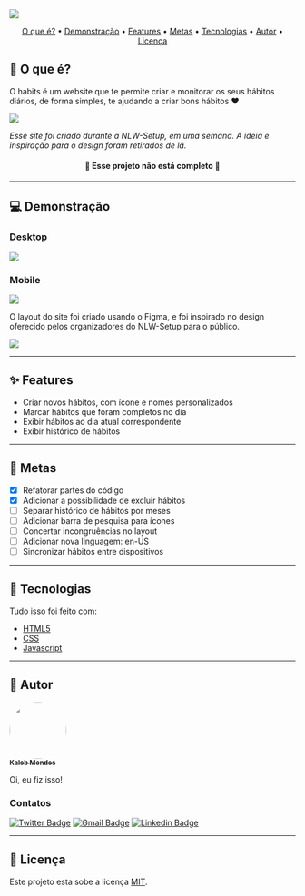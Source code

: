 <img src="https://i.imgur.com/LBMFNWk.png"/>

<p align="center">
 <a href="#whatis">O que é?</a> •
 <a href="#demo">Demonstração</a> •
 <a href="#features">Features</a> •
 <a href="#goals">Metas</a> •
 <a href="#tech">Tecnologias</a> • 
 <a href="#author">Autor</a> • 
 <a href="#licence">Licença</a>
</p>

<h2 id="whatis">🤔 O que é?</h2> 
<p>O habits é um website que te permite criar e monitorar os seus hábitos diários, de forma simples, te ajudando a criar bons hábitos ❤️</p>

<a target="_blank" href="https://cardtunic.github.io/habits/">
    <img src="https://i.imgur.com/kia1lfE.png"/>
</a>

_<p>Esse site foi criado durante a NLW-Setup, em uma semana. A ideia e inspiração para o design foram retirados de lá.</p>_

<h4 align="center"> 
	🚧 Esse projeto não está completo 🚧
</h4>

---

<h2 id="demo">💻 Demonstração</h2>

<h3>Desktop</h3>

<img src="https://i.imgur.com/6xKhlP1.gif"/>

<h3>Mobile</h3>

<img src="https://i.imgur.com/JR2c05j.gif"/>

<p>O layout do site foi criado usando o Figma, e foi inspirado no design oferecido pelos organizadores do NLW-Setup para o público.</p>

<a target="_blank" href="https://www.figma.com/file/rK5jkJOJnE1ylZiOXWJua1/habits.?node-id=473%3A87&t=tkWdrfgm1dn4OLJT-1">
    <img src="https://img.shields.io/static/v1?label=Acesse o layout&message=FIGMA&color=f14e1e&style=for-the-badge&logo=<LOGO>"/>
</a>

---

<h2 id="features">✨ Features</h2>

- Criar novos hábitos, com ícone e nomes personalizados
- Marcar hábitos que foram completos no dia
- Exibir hábitos ao dia atual correspondente
- Exibir histórico de hábitos

---

<h2 id="goals">🎯 Metas</h2>

- [x] Refatorar partes do código
- [x] Adicionar a possibilidade de excluir hábitos
- [ ] Separar histórico de hábitos por meses
- [ ] Adicionar barra de pesquisa para ícones
- [ ] Concertar incongruências no layout
- [ ] Adicionar nova linguagem: en-US
- [ ] Sincronizar hábitos entre dispositivos

---

<h2 id="tech">🔧 Tecnologias</h2> 
Tudo isso foi feito com:

- [HTML5](https://developer.mozilla.org/pt-BR/docs/Web/HTML)
- [CSS](https://developer.mozilla.org/pt-BR/docs/Web/css)
- [Javascript](https://developer.mozilla.org/pt-BR/docs/Web/javascript)

---

<h2 id="author">👤 Autor</h2>

<a href="hhttps://github.com/cardtunic/">
 <img style="border-radius: 50%;" src="https://avatars.githubusercontent.com/u/67842899?s=1000&v=4" width="100px;" alt=""/>
 <br />
 <sub><b>Kaleb Mendes</b></sub></a> <a href="hhttps://github.com/cardtunic/"></a>

Oi, eu fiz isso!

<h3>Contatos</h3>

[![Twitter Badge](https://img.shields.io/badge/-@cardtunic-1ca0f1?style=for-the-badge&labelColor=1ca0f1&logo=twitter&logoColor=white&link=http://twitter.com/cardtunic)](http://twitter.com/cardtunic)
[![Gmail Badge](https://img.shields.io/badge/-tuniccontato@gmail.com-c14438?style=for-the-badge&logo=Gmail&logoColor=white&link=mailto:tuniccontato@gmail.com)](mailto:tuniccontato@gmail.com)
[![Linkedin Badge](https://img.shields.io/badge/-KalebMendes-blue?style=for-the-badge&logo=Linkedin&logoColor=white&link=https://www.linkedin.com/in/kaleb-souza-mendes-a696991b0/)](https://www.linkedin.com/in/kaleb-souza-mendes-a696991b0/)

---

<h2 id="licence">📄 Licença</h2>

Este projeto esta sobe a licença [MIT](./LICENSE).

